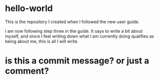 # hello-world
This is the repository I created when I followed the new user guide.

I am now following step three in the guide. It says to write a bit about myself, and since I feel writing down what I am currently doing qualifies as being about me, this is all I will write.
# is this a commit message? or just a comment?

